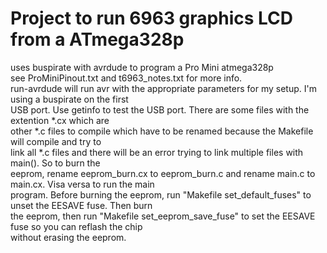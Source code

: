 <h1>Project to run 6963 graphics LCD from a ATmega328p</h1>

uses buspirate with avrdude to program a Pro Mini atmega328p<br />
see ProMiniPinout.txt and t6963_notes.txt for more info.<br />
run-avrdude will run avr with the appropriate parameters for my setup. I'm using a buspirate on the first<br />
USB port. Use getinfo to test the USB port. There are some files with the extention *.cx which are<br />
other *.c files to compile which have to be renamed because the Makefile will compile and try to<br /> 
link all *.c files and there will be an error trying to link multiple files with main(). So to burn the<br />
eeprom, rename eeprom_burn.cx to eeprom_burn.c and rename main.c to main.cx. Visa versa to run the main<br />
program. Before burning the eeprom, run "Makefile set_default_fuses" to unset the EESAVE fuse. Then burn<br />
the eeprom, then run "Makefile set_eeprom_save_fuse" to set the EESAVE fuse so you can reflash the chip<br />
without erasing the eeprom.<br /> 
